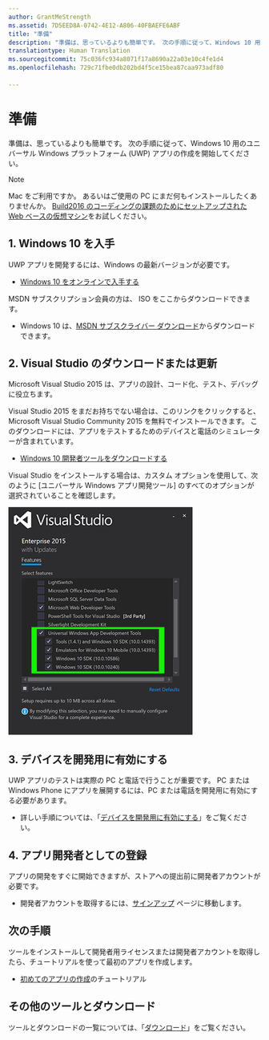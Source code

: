 ```yaml
---
author: GrantMeStrength
ms.assetid: 7D5EED8A-0742-4E12-A806-40FBAEFE6ABF
title: "準備"
description: "準備は、思っているよりも簡単です。 次の手順に従って、Windows 10 用のユニバーサル Windows プラットフォーム (UWP) アプリの作成を開始してください。"
translationtype: Human Translation
ms.sourcegitcommit: 75c036fc934a8071f17a8690a22a03e10c4fe1d4
ms.openlocfilehash: 729c71fbe0db202bd4f5ce15bea87caa973adf80

---
```

# 準備

準備は、思っているよりも簡単です。 次の手順に従って、Windows 10 用のユニバーサル Windows プラットフォーム (UWP) アプリの作成を開始してください。

> [!NOTE]
> Mac をご利用ですか。 あるいはご使用の PC にまだ何もインストールしたくありませんか。 [Build2016 のコーディングの課題のためにセットアップされた Web ベースの仮想マシン](https://developer.microsoft.com/windows/projects/events/build2016/all/codingchallenges)をお試しください。


## 1. Windows 10 を入手

UWP アプリを開発するには、Windows の最新バージョンが必要です。

-   [Windows 10 をオンラインで入手する](http://go.microsoft.com/fwlink/p/?LinkId=619312)

MSDN サブスクリプション会員の方は、 ISO をここからダウンロードできます。

-   Windows 10 は、[MSDN サブスクライバー ダウンロード](http://go.microsoft.com/fwlink/p/?LinkId=266384)からダウンロードできます。



## 2. Visual Studio のダウンロードまたは更新

Microsoft Visual Studio 2015 は、アプリの設計、コード化、テスト、デバッグに役立ちます。

Visual Studio 2015 をまだお持ちでない場合は、このリンクをクリックすると、Microsoft Visual Studio Community 2015 を無料でインストールできます。 このダウンロードには、アプリをテストするためのデバイスと電話のシミュレーターが含まれています。

-   [Windows 10 開発者ツールをダウンロードする](https://go.microsoft.com/fwlink/p/?LinkID=534189)

Visual Studio をインストールする場合は、カスタム オプションを使用して、次のように [ユニバーサル Windows アプリ開発ツール] のすべてのオプションが選択されていることを確認します。

![UWP 用の Visual Studio ツール](images/vs-2015-community-setup.png)

## 3. デバイスを開発用に有効にする

UWP アプリのテストは実際の PC と電話で行うことが重要です。 PC または Windows Phone にアプリを展開するには、PC または電話を開発用に有効にする必要があります。

-   詳しい手順については、「[デバイスを開発用に有効にする](enable-your-device-for-development.md)」をご覧ください。

## 4. アプリ開発者としての登録

アプリの開発をすぐに開始できますが、ストアへの提出前に開発者アカウントが必要です。

-   開発者アカウントを取得するには、[サインアップ](sign-up.md) ページに移動します。

## 次の手順

ツールをインストールして開発者用ライセンスまたは開発者アカウントを取得したら、チュートリアルを使って最初のアプリを作成します。

-   [初めてのアプリの作成](your-first-app.md)のチュートリアル

## その他のツールとダウンロード

ツールとダウンロードの一覧については、「[ダウンロード](http://go.microsoft.com/fwlink/p/?linkid=285935)」をご覧ください。




<!--HONumber=Aug16_HO3-->


